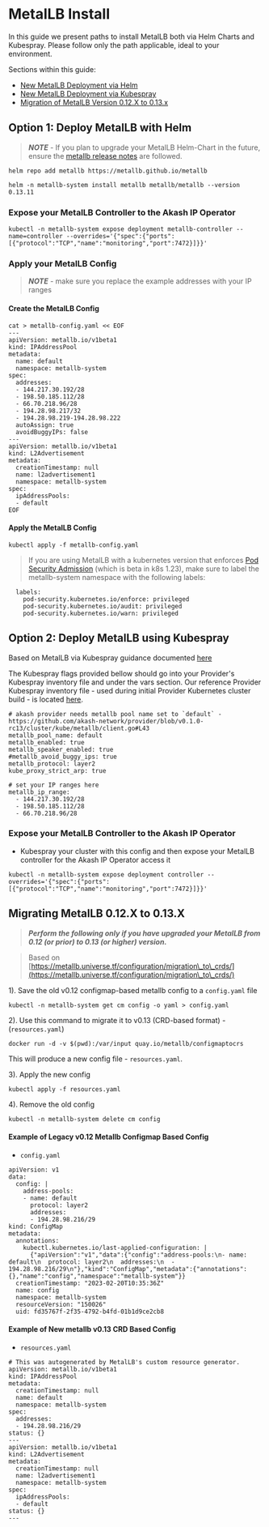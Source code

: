 # MetalLB Install

In this guide we present paths to install MetalLB both via Helm Charts and Kubespray. Please follow only the path applicable, ideal to your environment.

Sections within this guide:

* [New MetalLB Deployment via Helm](metallb-install.md#option-1-deploy-metallb-with-helm)
* [New MetalLB Deployment via Kubespray](metallb-install.md#option-2-deploy-metallb-using-kubespray)
* [Migration of MetalLB Version 0.12.X to 0.13.x](metallb-install.md#migrating-metallb-0.12.x-to-0.13.x)

## Option 1: Deploy MetalLB with Helm

> _**NOTE**_ - If you plan to upgrade your MetalLB Helm-Chart in the future, ensure the [metallb release notes](https://metallb.universe.tf/release-notes/) are followed.

```
helm repo add metallb https://metallb.github.io/metallb

helm -n metallb-system install metallb metallb/metallb --version 0.13.11
```

### Expose your MetalLB Controller to the Akash IP Operator

```
kubectl -n metallb-system expose deployment metallb-controller --name=controller --overrides='{"spec":{"ports":[{"protocol":"TCP","name":"monitoring","port":7472}]}}'
```

### Apply your MetalLB Config

> _**NOTE**_ - make sure you replace the example addresses with your IP ranges

#### Create the MetalLB Config

```
cat > metallb-config.yaml << EOF
---
apiVersion: metallb.io/v1beta1
kind: IPAddressPool
metadata:
  name: default
  namespace: metallb-system
spec:
  addresses:
  - 144.217.30.192/28
  - 198.50.185.112/28
  - 66.70.218.96/28
  - 194.28.98.217/32
  - 194.28.98.219-194.28.98.222
  autoAssign: true
  avoidBuggyIPs: false
---
apiVersion: metallb.io/v1beta1
kind: L2Advertisement
metadata:
  creationTimestamp: null
  name: l2advertisement1
  namespace: metallb-system
spec:
  ipAddressPools:
  - default
EOF
```

#### Apply the MetalLB Config

```
kubectl apply -f metallb-config.yaml
```

> If you are using MetalLB with a kubernetes version that enforces [Pod Security Admission](https://kubernetes.io/docs/concepts/security/pod-security-admission/) (which is beta in k8s 1.23), make sure to label the metallb-system namespace with the following labels:

```
  labels:
    pod-security.kubernetes.io/enforce: privileged
    pod-security.kubernetes.io/audit: privileged
    pod-security.kubernetes.io/warn: privileged
```

## Option 2: Deploy MetalLB using Kubespray

Based on MetalLB via Kubespray guidance documented [here](https://github.com/kubernetes-sigs/kubespray/blob/v2.20.0/docs/metallb.md)

The Kubespray flags provided bellow should go into your Provider's Kubespray inventory file and under the vars section. Our reference Provider Kubespray inventory file - used during initial Provider Kubernetes cluster build - is located [here](https://docs.akash.network/providers/build-a-cloud-provider/kubernetes-cluster-for-akash-providers/step-4-ansible-inventory#manual-edits-insertions-of-the-hosts.yaml-inventory-file).

```
# akash provider needs metallb pool name set to `default` - https://github.com/akash-network/provider/blob/v0.1.0-rc13/cluster/kube/metallb/client.go#L43
metallb_pool_name: default
metallb_enabled: true
metallb_speaker_enabled: true
#metallb_avoid_buggy_ips: true
metallb_protocol: layer2
kube_proxy_strict_arp: true

# set your IP ranges here
metallb_ip_range:
  - 144.217.30.192/28
  - 198.50.185.112/28
  - 66.70.218.96/28
```

### Expose your MetalLB Controller to the Akash IP Operator

* Kubespray your cluster with this config and then expose your MetalLB controller for the Akash IP Operator access it

```
kubectl -n metallb-system expose deployment controller --overrides='{"spec":{"ports":[{"protocol":"TCP","name":"monitoring","port":7472}]}}'
```

## Migrating MetalLB 0.12.X to 0.13.X

> _**Perform the following only if you have upgraded your MetalLB from 0.12 (or prior) to 0.13 (or higher) version.**_

> Based on [https://metallb.universe.tf/configuration/migration\_to\_crds/](https://metallb.universe.tf/configuration/migration\_to\_crds/)

1\). Save the old v0.12 configmap-based metallb config to a `config.yaml` file

```
kubectl -n metallb-system get cm config -o yaml > config.yaml
```

2\). Use this command to migrate it to v0.13 (CRD-based format) - (`resources.yaml`)

```
docker run -d -v $(pwd):/var/input quay.io/metallb/configmaptocrs
```

This will produce a new config file - `resources.yaml`.

3\). Apply the new config

```
kubectl apply -f resources.yaml
```

4\). Remove the old config

```
kubectl -n metallb-system delete cm config
```

#### Example of Legacy v0.12 Metallb Configmap Based Config

* `config.yaml`

```
apiVersion: v1
data:
  config: |
    address-pools:
    - name: default
      protocol: layer2
      addresses:
      - 194.28.98.216/29
kind: ConfigMap
metadata:
  annotations:
    kubectl.kubernetes.io/last-applied-configuration: |
      {"apiVersion":"v1","data":{"config":"address-pools:\n- name: default\n  protocol: layer2\n  addresses:\n  - 194.28.98.216/29\n"},"kind":"ConfigMap","metadata":{"annotations":{},"name":"config","namespace":"metallb-system"}}
  creationTimestamp: "2023-02-20T10:35:36Z"
  name: config
  namespace: metallb-system
  resourceVersion: "150026"
  uid: fd35767f-2f35-4792-b4fd-01b1d9ce2cb8
```

#### Example of New metallb v0.13 CRD Based Config

* `resources.yaml`

```
# This was autogenerated by MetalLB's custom resource generator.
apiVersion: metallb.io/v1beta1
kind: IPAddressPool
metadata:
  creationTimestamp: null
  name: default
  namespace: metallb-system
spec:
  addresses:
  - 194.28.98.216/29
status: {}
---
apiVersion: metallb.io/v1beta1
kind: L2Advertisement
metadata:
  creationTimestamp: null
  name: l2advertisement1
  namespace: metallb-system
spec:
  ipAddressPools:
  - default
status: {}
---
```
